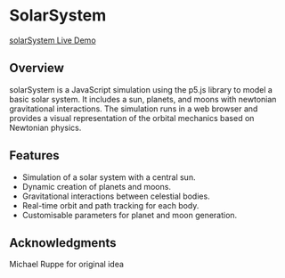 # SolarSystem

[solarSystem Live Demo](https://physicsbasedsolarsystem.netlify.app/)

## Overview
solarSystem is a JavaScript simulation using the p5.js library to model a basic solar system. It includes a sun, planets, and moons with newtonian gravitational interactions. The simulation runs in a web browser and provides a visual representation of the orbital mechanics based on Newtonian physics.

## Features
- Simulation of a solar system with a central sun.
- Dynamic creation of planets and moons.
- Gravitational interactions between celestial bodies.
- Real-time orbit and path tracking for each body.
- Customisable parameters for planet and moon generation.

## Acknowledgments
Michael Ruppe for original idea
